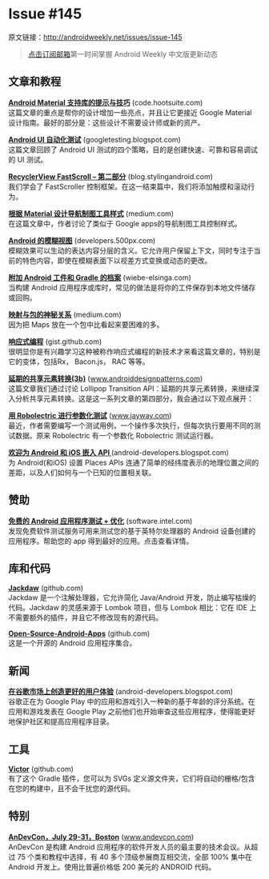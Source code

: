 # Issue #145

>
原文链接：<http://androidweekly.net/issues/issue-145>

> [点击订阅邮箱](http://tinyletter.com/androidweeklycn)第一时间掌握 Android Weekly 中文版更新动态

## 文章和教程

**[Android Material 支持库的提示与技巧](tips-and-tricks.md)** (code.hootsuite.com)  
这篇文章的重点是帮你的设计增加一些亮点，并且让它更接近 Google Material 设计指南。最好的部分是：这些设计不需要设计师或新的资产。

**[Android UI 自动化测试](android-ui-auto-testing.md)** (googletesting.blogspot.com)   
这篇文章回顾了 Android UI 测试的四个策略，目的是创建快速、可靠和容易调试的 UI 测试。

**[RecyclerView FastScroll – 第二部分](recy-fastsrcoll.md)** (blog.stylingandroid.com)   
我们学会了 FastScroller 控制框架。在这一结束篇中，我们将添加触摸和滚动行为。 

**[根据 Material 设计导航制图工具样式](navi-drawer-styling.md)** (medium.com)   
在这篇文章中，作者讨论了类似于 Google apps的导航制图工具控制样式。
  
**[Android 的模糊视图](a-blurring-view.md)** (developers.500px.com)   
模糊效果可以生动的表达内容分层的含义。它允许用户保留上下文，同时专注于当前的特色内容，即使在模糊表面下以视差方式变换或动态的更改。 

**[附加 Android 工件和 Gradle 的档案](archive-additional-android-artifacts.md)** (wiebe-elsinga.com)   
当构建 Android 应用程序或库时，常见的做法是将你的工件保存到本地文件储存或回购。 
 
**[映射与包的神秘关系](mysterious-case.md)** (medium.com)   
因为把 Maps 放在一个包中比看起来要困难的多。
 
**[响应式编程](introduction-to-RP.md)** (gist.github.com)   
很明显你是有兴趣学习这种被称作响应式编程的新技术才来看这篇文章的，特别是它的变体，包括Rx， Bacon.js， RAC 等等。
 
**[延期的共享元素转换(3b)](postponed-shared-element-transitions.md)** (www.androiddesignpatterns.com)   
这篇文章我们通过讨论 Lollipop Transition API：延期的共享元素转换，来继续深入分析共享元素转换。这是这一系列文章的第四部分，我会通过以下观点展开： 
 
**[用 Robolectric 进行参数化测试](parameterized-testing-with-robolectric.md)** (www.jayway.com)   
最近，作者需要编写一个测试用例，一个操作多次执行，但每次执行要用不同的测试数据。原来 Robolectric 有一个参数化 Robolectric 测试运行器。
 
**[欢迎为 Android 和 iOS 嵌入 API ](hello-palces-api.md)** (android-developers.blogspot.com)   
为 Android(和iOS) 设置 Places APIs 连通了简单的经纬度表示的地理位置之间的差距，以及人们如何与一个已知的位置相关联。

## 赞助

**[免费的 Android 应用程序测试 + 优化](https://software.intel.com/en-us/android/app-testing)** (software.intel.com)    
发现免费软件测试服务可用来测试您的基于英特尔处理器的 Android 设备创建的应用程序。帮助您的 app 得到最好的应用。点击查看详情。

## 库和代码

**[Jackdaw](https://github.com/vbauer/jackdaw)** (github.com)   
Jackdaw 是一个注解处理器，它允许简化 Java/Android 开发，防止编写枯燥的代码。Jackdaw 的灵感来源于 Lombok 项目，但与 Lombok 相比：它在 IDE 上不需要额外的插件，并且它不修改现有的源代码。
 
**[Open-Source-Android-Apps](https://github.com/pcqpcq/open-source-android-apps)** (github.com)   
这是一个开源的 Android 应用程序集合。  

## 新闻

**[在谷歌市场上创造更好的用户体验](creating-better-user-experiences.md)** (android-developers.blogspot.com)   
谷歌正在为 Google Play 中的应用和游戏引入一种新的基于年龄的评分系统。在应用和游戏发表在 Google Play 之前他们也开始审查这些应用程序，使得能更好地保护社区和提高应用程序目录。

## 工具

**[Victor](https://github.com/trello/victor)** (github.com)       
有了这个 Gradle 插件，您可以为 SVGs 定义源文件夹，它们将自动的栅格/包含在您的构建中，且不会干扰您的源代码。

## 特别  

**[AnDevCon，July 29-31，Boston](http://www.andevcon.com/)** (www.andevcon.com)    
AnDevCon 是构建 Android 应用程序的软件开发人员的最主要的技术会议。从超过 75 个类和教程中选择，有 40 多个顶级参展商互相交流，全部 100% 集中在 Android 开发上。使用比普遍价格低 200 美元的 ANDROID 代码。